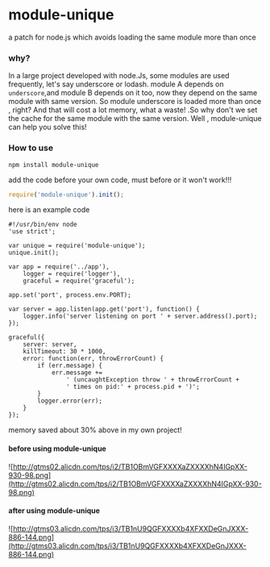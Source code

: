 module-unique
=============

a patch for node.js which avoids loading the same module more than once

### why?
In a large project developed with node.Js, some modules are used frequently, let's say underscore or lodash.
module A  depends on ```underscore```,and module B depends on it too, now they  depend on the same module with same version. 
So module underscore is loaded more than once , right? And that will cost a lot memory, what a waste! .So why don't 
we set the cache for the same module with the same version. Well , module-unique can help you solve this!

### How to use
```npm install module-unique```

add the code before your own code, must before or it won't work!!!
```js
require('module-unique').init();
```
here is an example code
```
#!/usr/bin/env node
'use strict';

var unique = require('module-unique');
unique.init();

var app = require('../app'),
    logger = require('logger'),
    graceful = require('graceful');

app.set('port', process.env.PORT);

var server = app.listen(app.get('port'), function() {
    logger.info('server listening on port ' + server.address().port);
});

graceful({
    server: server,
    killTimeout: 30 * 1000,
    error: function(err, throwErrorCount) {
        if (err.message) {
            err.message +=
                ' (uncaughtException throw ' + throwErrorCount +
                ' times on pid:' + process.pid + ')';
        }
        logger.error(err);
    }
});
```

memory saved  about 30% above in my own project!


#### before using module-unique
![http://gtms02.alicdn.com/tps/i2/TB1OBmVGFXXXXaZXXXXhN4IGpXX-930-98.png](http://gtms02.alicdn.com/tps/i2/TB1OBmVGFXXXXaZXXXXhN4IGpXX-930-98.png)

#### after using module-unique
![http://gtms03.alicdn.com/tps/i3/TB1nU9QGFXXXXb4XFXXDeGnJXXX-886-144.png](http://gtms03.alicdn.com/tps/i3/TB1nU9QGFXXXXb4XFXXDeGnJXXX-886-144.png)
